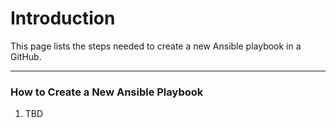 # Introduction
This page lists the steps needed to create a new Ansible playbook in a GitHub.

---
### How to Create a New Ansible Playbook
1. TBD
